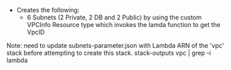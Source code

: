 - Creates the following:
	- 6 Subnets (2 Private, 2 DB and 2 Public) by using the custom VPCInfo Resource type which invokes the lamda function to get the VpcID
	
Note: need to update subnets-parameter.json with Lambda ARN of the 'vpc' stack before attempting to create this stack.
	stack-outputs vpc | grep -i lambda
